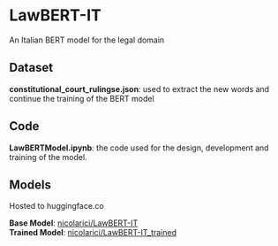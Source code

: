 # LawBERT-IT
An Italian BERT model for the legal domain


## Dataset
**constitutional_court_rulingse.json**: used to extract the new words and continue the training of the BERT model


## Code
**LawBERTModel.ipynb**: the code used for the design, development and training of the model.


## Models
Hosted to huggingface.co

**Base Model**: [nicolarici/LawBERT-IT](https://huggingface.co/nicolarici/LawBERT-IT)             <br />
**Trained Model**: [nicolarici/LawBERT-IT_trained](https://huggingface.co/nicolarici/LawBERT-IT)
